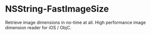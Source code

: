 NSString-FastImageSize
======================

Retrieve image dimensions in no-time at all. High performance image dimension reader for iOS / ObjC.
